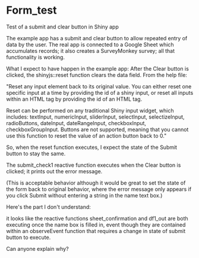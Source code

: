 # Form_test
Test of a submit and clear button in Shiny app

The example app has a submit and clear button to allow repeated entry of data by the user.   The real app is connected to a Google Sheet which accumulates records; it also creates a SurveyMonkey survey; all that functionality is working.

What I expect to have happen in the example app:
After the Clear button is clicked, the shinyjs::reset function clears the data field.   From the help file:

"Reset any input element back to its original value. You can either reset one specific input at a time by providing the id of a shiny input, or reset all inputs within an HTML tag by providing the id of an HTML tag.

Reset can be performed on any traditional Shiny input widget, which includes: textInput, numericInput, sliderInput, selectInput, selectizeInput, radioButtons, dateInput, dateRangeInput, checkboxInput, checkboxGroupInput. Buttons are not supported, meaning that you cannot use this function to reset the value of an action button back to 0."

So, when the reset function executes, I expect the state of the Submit button to stay the same.

The submit_check1 reactive function executes when the Clear button is clicked; it prints out the error message.   

(This is acceptable behavior although it would be great to set the state of the form back to original behavior, where the error message only appears if you click Submit without entering a string in the name text box.)

Here's the part I don't understand:

it looks like the reactive functions sheet_confirmation and df1_out are both executing once the name box is filled in, event though they are contained within an observeEvent function that requires a change in state of submit button to execute.

Can anyone explain why?
